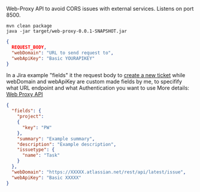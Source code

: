 Web-Proxy API to avoid CORS issues with external services. Listens on port 8500.

```
mvn clean package
java -jar target/web-proxy-0.0.1-SNAPSHOT.jar
```

```json
{
  REQUEST_BODY,
  "webDomain": "URL to send request to",
  "webApiKey": "Basic YOURAPIKEY"
}
```
In a Jira example "fields" it the request body to [create a new ticket](https://developer.atlassian.com/cloud/jira/platform/rest/v3/api-group-issues/#api-rest-api-3-issue-post)
while webDomain and webApiKey are custom made fields by me, to specifify what URL endpoint and what Authentication you want to use
More details: [Web Proxy API](../../frontend/cloudapp/README.md#web-proxy)
```json
{
  "fields": {
    "project":
    {
      "key": "PW"
    },
    "summary": "Example summary",
    "description": "Example description",
    "issuetype": {
      "name": "Task"
    }
  },
  "webDomain": "https://XXXXX.atlassian.net/rest/api/latest/issue",
  "webApiKey": "Basic XXXXX"
}
```

